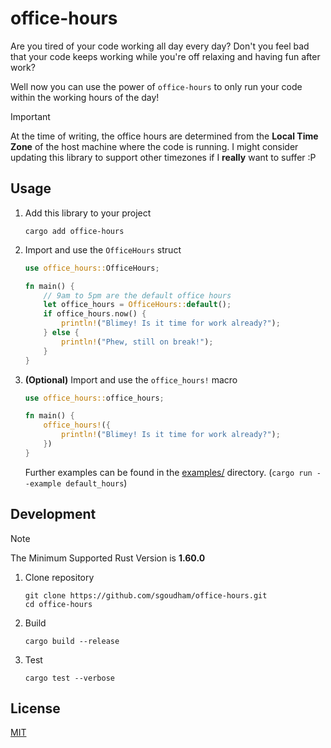 # office-hours

Are you tired of your code working all day every day? Don't you feel bad that your code keeps working while you're off
relaxing and having fun after work?

Well now you can use the power of `office-hours` to only run your code within the working hours of the day!

> [!IMPORTANT]  
> At the time of writing, the office hours are determined from the **Local Time Zone**
> of the host machine where the code is running. I might consider updating this library
> to support other timezones if I **really** want to suffer :P

## Usage

1. Add this library to your project

    ```shell
    cargo add office-hours
    ```

2. Import and use the `OfficeHours` struct

    ```rust
    use office_hours::OfficeHours;

    fn main() {
        // 9am to 5pm are the default office hours
        let office_hours = OfficeHours::default();
        if office_hours.now() {
            println!("Blimey! Is it time for work already?");
        } else {
            println!("Phew, still on break!");
        }
    }
    ```

3. **(Optional)** Import and use the `office_hours!` macro

    ```rust
    use office_hours::office_hours;
   
    fn main() {
        office_hours!({
            println!("Blimey! Is it time for work already?");
        }) 
    }
    ```

   Further examples can be found in the [examples/](/examples) directory. (`cargo run --example default_hours`)

## Development

> [!NOTE]
> The Minimum Supported Rust Version is **1.60.0**

1. Clone repository

    ```shell
    git clone https://github.com/sgoudham/office-hours.git
    cd office-hours
    ```

2. Build

    ```shell
    cargo build --release
    ```

3. Test

    ```shell
    cargo test --verbose
    ```

## License

[MIT](./LICENSE)